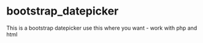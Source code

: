 # bootstrap_datepicker

 This is a bootstrap datepicker  use this where you want - work with php and html 
